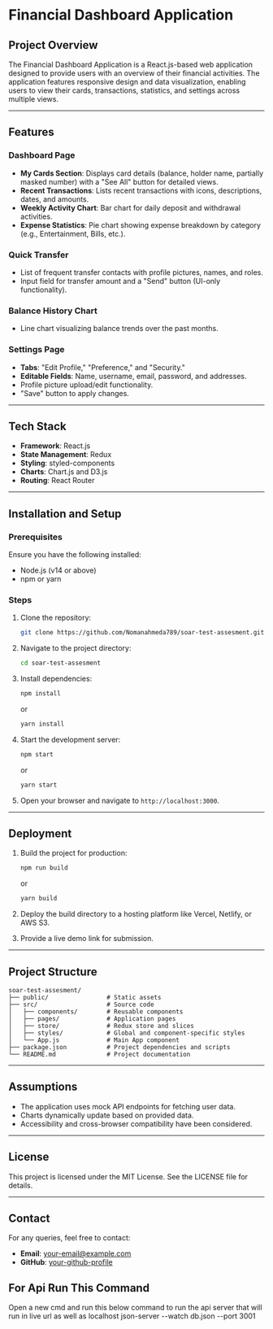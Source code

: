 # Financial Dashboard Application

## Project Overview
The Financial Dashboard Application is a React.js-based web application designed to provide users with an overview of their financial activities. The application features responsive design and data visualization, enabling users to view their cards, transactions, statistics, and settings across multiple views.

---

## Features

### Dashboard Page
- **My Cards Section**: Displays card details (balance, holder name, partially masked number) with a "See All" button for detailed views.
- **Recent Transactions**: Lists recent transactions with icons, descriptions, dates, and amounts.
- **Weekly Activity Chart**: Bar chart for daily deposit and withdrawal activities.
- **Expense Statistics**: Pie chart showing expense breakdown by category (e.g., Entertainment, Bills, etc.).

### Quick Transfer
- List of frequent transfer contacts with profile pictures, names, and roles.
- Input field for transfer amount and a "Send" button (UI-only functionality).

### Balance History Chart
- Line chart visualizing balance trends over the past months.

### Settings Page
- **Tabs**: "Edit Profile," "Preference," and "Security."
- **Editable Fields**: Name, username, email, password, and addresses.
- Profile picture upload/edit functionality.
- "Save" button to apply changes.

---

## Tech Stack
- **Framework**: React.js
- **State Management**: Redux
- **Styling**: styled-components
- **Charts**: Chart.js and D3.js
- **Routing**: React Router

---

## Installation and Setup

### Prerequisites
Ensure you have the following installed:
- Node.js (v14 or above)
- npm or yarn

### Steps
1. Clone the repository:
   ```bash
   git clone https://github.com/Nomanahmeda789/soar-test-assesment.git
   ```
2. Navigate to the project directory:
   ```bash
   cd soar-test-assesment
   ```
3. Install dependencies:
   ```bash
   npm install
   ```
   or
   ```bash
   yarn install
   ```
4. Start the development server:
   ```bash
   npm start
   ```
   or
   ```bash
   yarn start
   ```
5. Open your browser and navigate to `http://localhost:3000`.

---

## Deployment

1. Build the project for production:
   ```bash
   npm run build
   ```
   or
   ```bash
   yarn build
   ```
2. Deploy the build directory to a hosting platform like Vercel, Netlify, or AWS S3.

3. Provide a live demo link for submission.

---

## Project Structure

```
soar-test-assesment/
├── public/                # Static assets
├── src/                   # Source code
│   ├── components/        # Reusable components
│   ├── pages/             # Application pages
│   ├── store/             # Redux store and slices
│   ├── styles/            # Global and component-specific styles
│   └── App.js             # Main App component
├── package.json           # Project dependencies and scripts
└── README.md              # Project documentation
```

---

## Assumptions
- The application uses mock API endpoints for fetching user data.
- Charts dynamically update based on provided data.
- Accessibility and cross-browser compatibility have been considered.

---

## License
This project is licensed under the MIT License. See the LICENSE file for details.

---

## Contact
For any queries, feel free to contact:
- **Email**: your-email@example.com
- **GitHub**: [your-github-profile](https://github.com/your-github-profile)

## For Api Run This Command

Open a new cmd and run this below command to run the api server that will run in live url as well as localhost
json-server --watch db.json --port 3001
